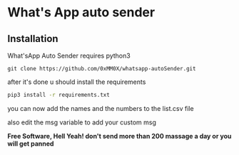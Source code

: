 # What's App auto sender

## Installation

What'sApp Auto Sender requires python3

```git
git clone https://github.com/0xMM0X/whatsapp-autoSender.git
```

after it's done u should install the requirements


```bash
pip3 install -r requirements.txt
```

you can now add the names and the numbers to the list.csv file

also edit the msg variable to add your custom msg



**Free Software, Hell Yeah! don't send more than 200 massage a day or you will get panned**

